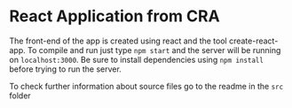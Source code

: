 # React Application from CRA

The front-end of the app is created using react and the tool create-react-app. To compile and run just type `npm start` and the server will be running on `localhost:3000`. Be sure to install dependencies using `npm install` before trying to run the server.

To check further information about source files go to the readme in the `src` folder 
